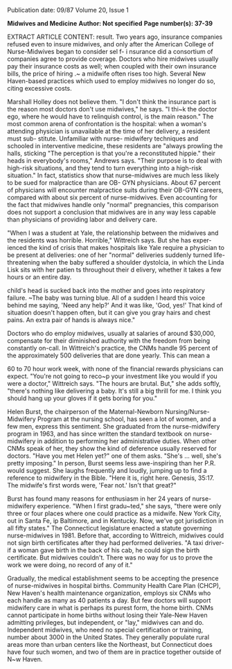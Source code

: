 Publication date: 09/87
Volume 20, Issue 1

**Midwives and Medicine**
**Author: Not specified**
**Page number(s): 37-39**

EXTRACT ARTICLE CONTENT:
result. Two years ago, insurance 
companies refused even to insure 
midwives, and only after the American 
College of Nurse-Midwives began to 
consider sel f- i nsurance did 
a 
consortium of companies agree to 
provide coverage. Doctors who hire 
midwives usually pay their insurance 
costs as well; when coupled with their 
own insurance bills, the price of hiring 
.~ a midwife often rises too high. Several 
New Haven-based practices which 
used to employ midwives no longer do 
so, citing excessive costs. 


Marshall Holley does not believe 
them. "I don't think the insurance part 
is the reason most doctors don't use 
midwives," he says. "I thi~k the doctor 
ego, where he would have to relinquish 
control, is the main reason." The most 
common arena of confrontation is the 
hospital: when a woman's attending 
physician is unavailable at the time of 
her delivery, a resident must sub-
stitute. 
Unfamiliar 
with nurse-
midwifery techniques and schooled in 
interventive medicine, these residents 
are "always prowling the halls, sticking 
"The perception is that 
you're a reconstituted 
hippie." 
their heads in everybody's rooms," 
Andrews says. "Their purpose is to 
deal with high-risk situations, and they 
tend to turn everything into a high-risk 
situation." In fact, statistics show that 
nurse-midwives are much less likely to 
be sued for malpractice than are OB-
GYN physicians. About 67 percent of 
physicians will encounter malpractice 
suits during their OB-GYN careers, 
compared with about six percent of 
nurse-midwives. Even accounting for 
the fact that midwives handle only 
"normal" pregnancies, this comparison 
does not support a conclusion that 
midwives are in any way less capable 
than physicians of providing labor and 
delivery care. 


"When I was a student at Yale, the 
relationship between the midwives and 
the residents was horrible. Horrible," 
Wittreich says. But she has exper-
ienced the kind of crisis that makes 
hospitals like Yale require a physician 
to be present at deliveries: one of her 
"normal" deliveries suddenly turned 
life-threatening when the baby suffered 
a shoulder dystolcia, in which the 
Linda Lisk sits with her patien ts throughout their d elivery, whether it takes a few 
hours or an entire day. 


child's head is sucked back into the 
mother and goes into respiratory 
failure. ~The baby was turning blue. 
All of a sudden I heard this voice 
behind me saying, 'Need any help?' 
And it was like, 'God, yes!' That kind 
of situation doesn't happen often, but it 
can give you gray hairs and chest 
pains. An extra pair of hands is always 
nice." 


Doctors who do employ midwives, 
usually at salaries of around $30,000, 
compensate for 
their 
diminished 
authority with the freedom from being 
constantly on-call. In Wittreich's 
practice, the CNMs handle 95 percent 
of the approximately 500 deliveries 
that are done yearly. This can mean a 


60 to 70 hour work week, with none of 
the financial rewards physicians can 
expect. "You're not going to reco~p 
your investment like you would if you 
were a doctor," Wittreich says. "The 
hours are brutal. But," she adds softly, 
"there's nothing like delivering a baby. 
It's still a big thrill for me. I think you 
should hang up your gloves if it gets 
boring for you." 


Helen Burst, the chairperson of the 
Maternal-Newborn Nursing/Nurse-
Midwifery Program at the nursing 
school, has seen a lot of women, and a 
few men, express this sentiment. She 
graduated from the nurse-midwifery 
program in 1963, and has since written 
the standard 
textbook on nurse-
midwifery in addition to performing 
her administrative duties. When other 
CNMs speak of her, they show the 
kind of deference usually reserved for 
doctors. "Have you met Helen yet?" 
one of them asks. "She's ... well, she's 
pretty imposing." In person, Burst 
seems less awe-inspiring than her P.R. 
would suggest. She laughs frequently 
and loudly, jumping up to find a 
reference to midwifery in the Bible. 
"Here it is, right here. Genesis, 35:17. 
The midwife's first words were, 'Fear 
not.' Isn't that great?" 


Burst has found many reasons for 
enthusiasm in her 24 years of nurse-
midwifery experience. "When I first 
gradu~ted," she says, "there were only 
three or four places where one could 
practice as a midwife. New York City, 
out in Santa Fe, ip Baltimore, and in 
Kentucky. Now, we've got jurisdiction 
in all fifty states." The Connecticut 
legislature enacted a statute governing 
nurse-midwives in 1981. Before that, 
according to Wittreich, midwives 
could not sign birth certificates after 
they had performed deliveries. "A taxi 
driver-if a woman gave birth in the 
back of his cab, he could sign the birth 
certificate. But midwives couldn't. 
There was no way for us to prove the 
work we were doing, no record of any 
of it." 


Gradually, 
the 
medical 
establishment seems to be accepting 
the presence of nurse-midwives in 
hospital births. Community Health 
Care Plan (CHCP), New Haven's 
health maintenance organization, 
employs six CNMs who each handle as 
many as 40 patients a day. But few 
doctors will support midwifery care in 
what is perhaps its purest form, the 
home birth. CNMs cannot participate 
in home births without losing their 
Yale-New Haven admitting privileges, 
but independent, or "lay," midwives 
can and do. Independent midwives, 
who need no special certification or 
training, number about 3000 in the 
United States. They generally 
populate rural areas more than urban 
centers like the Northeast, but 
Connecticut does have four such 
women, and two of them are in 
practice together outside of 
N~w 
Haven.